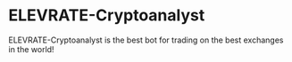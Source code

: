 # ELEVRATE-Cryptoanalyst
ELEVRATE-Cryptoanalyst is the best bot for trading on the best exchanges in the world!
